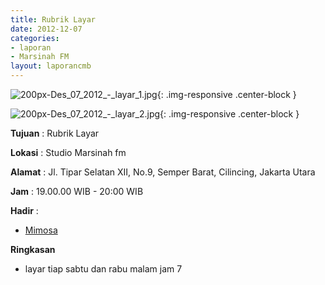 ```yaml
---
title: Rubrik Layar
date: 2012-12-07
categories:
- laporan
- Marsinah FM
layout: laporancmb
---
```



![200px-Des_07_2012_-_layar_1.jpg](/uploads/200px-Des_07_2012_-_layar_1.jpg){: .img-responsive .center-block }

![200px-Des_07_2012_-_layar_2.jpg](/uploads/200px-Des_07_2012_-_layar_2.jpg){: .img-responsive .center-block }


**Tujuan** : Rubrik Layar 

**Lokasi** : Studio Marsinah fm 

**Alamat** : Jl. Tipar Selatan XII, No.9, Semper Barat, Cilincing, Jakarta Utara 

**Jam** : 19.00.00 WIB - 20:00 WIB 

**Hadir** :
* [Mimosa](http://wiki.ciptamedia.org/wiki/Mimosa)

**Ringkasan**  
* layar tiap sabtu dan rabu malam jam 7 
